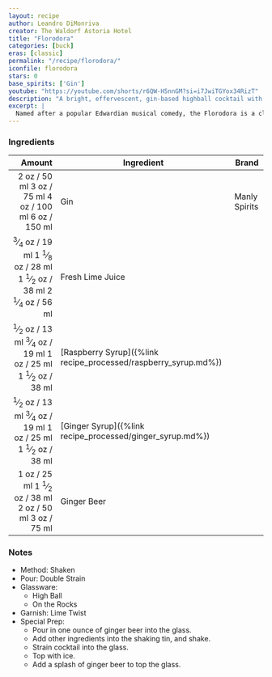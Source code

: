 ```yaml
---
layout: recipe
author: Leandro DiMonriva
creator: The Waldorf Astoria Hotel
title: "Florodora"
categories: [buck]
eras: [classic]
permalink: "/recipe/florodora/"
iconfile: florodora
stars: 0
base_spirits: ['Gin']
youtube: "https://youtube.com/shorts/r6QW-H5nnGM?si=i7JwiTGYox34RizT"
description: "A bright, effervescent, gin-based highball cocktail with a vibrant raspberry flavor. It perfectly balances the gin with lime and ginger."
excerpt: |
  Named after a popular Edwardian musical comedy, the Florodora is a classic, pre-Prohibition cocktail with a beautiful pink hue. It's built on a base of gin, mixed with fresh lime juice and either raspberry syrup or raspberry liqueur, before being topped with chilled ginger ale or spicier ginger beer. The drink offers a complex profile, starting with the botanical aroma of gin and the tartness of lime, followed by the sweetness of the raspberry and the zesty kick of ginger. It is a light, fruity, and highly refreshing long drink, making it an excellent choice for a warm weather libation.
---
```


### Ingredients

|  Amount | Ingredient                                            | Brand         |
| ------: | ----------------------------------------------------- | ------------- |
|    <span class="onex active">2 oz  / 50 ml</span> <span class="onehalfx">3 oz  / 75 ml</span> <span class="twox">4 oz  / 100 ml</span> <span class="threex">6 oz  / 150 ml</span>| Gin                                                   | Manly Spirits |
| <span class="onex active"> <sup>3</sup>&frasl;<sub>4</sub> oz  / 19 ml</span> <span class="onehalfx">1 <sup>1</sup>&frasl;<sub>8</sub> oz  / 28 ml</span> <span class="twox">1 <sup>1</sup>&frasl;<sub>2</sub> oz  / 38 ml</span> <span class="threex">2 <sup>1</sup>&frasl;<sub>4</sub> oz  / 56 ml</span>| Fresh Lime Juice                                      |
|  <span class="onex active"> <sup>1</sup>&frasl;<sub>2</sub> oz  / 13 ml</span> <span class="onehalfx"> <sup>3</sup>&frasl;<sub>4</sub> oz  / 19 ml</span> <span class="twox">1 oz  / 25 ml</span> <span class="threex">1 <sup>1</sup>&frasl;<sub>2</sub> oz  / 38 ml</span>| [Raspberry Syrup]({%link recipe_processed/raspberry_syrup.md%}) |
|  <span class="onex active"> <sup>1</sup>&frasl;<sub>2</sub> oz  / 13 ml</span> <span class="onehalfx"> <sup>3</sup>&frasl;<sub>4</sub> oz  / 19 ml</span> <span class="twox">1 oz  / 25 ml</span> <span class="threex">1 <sup>1</sup>&frasl;<sub>2</sub> oz  / 38 ml</span>| [Ginger Syrup]({%link recipe_processed/ginger_syrup.md%})       |
|    <span class="onex active">1 oz  / 25 ml</span> <span class="onehalfx">1 <sup>1</sup>&frasl;<sub>2</sub> oz  / 38 ml</span> <span class="twox">2 oz  / 50 ml</span> <span class="threex">3 oz  / 75 ml</span>| Ginger Beer                                           |

### Notes

- Method: Shaken
- Pour: Double Strain
- Glassware:
  - High Ball
  - On the Rocks
- Garnish: Lime Twist
- Special Prep:
  - Pour in one ounce of ginger beer into the glass.
  - Add other ingredients into the shaking tin, and shake.
  - Strain cocktail into the glass.
  - Top with ice.
  - Add a splash of ginger beer to top the glass.

    
<script type="application/ld+json">
{
  "@context": "https://schema.org",
  "@type": "Recipe",
  "author": {
    "@type": "Person",
    "name": "{{ page.author }}"
    },
  "image": "{%- for page in page.categories limit: 1 %}{% assign cat = site.data.categories | where: "slug", page | first %}{{ site.url }}{{ site.baseurl}}/assets/images/category_{{cat.slug}}.svg{% endfor -%}",
  "description": "{{ page.excerpt | strip_html | replace: '"', "'" }}",
  "recipeIngredient": [
  " 2 oz Gin",
  "0.75 oz Fresh Lime Juice ",
  " 0.5 oz Raspberry Syrup",
  " 0.5 oz Ginger Syrup",
  " 1 oz Ginger Beer"
    ],
  "name": "{{ page.title }}",
  "recipeInstructions": [
    {
      "@type": "HowToStep",
      "text": "- Method: Shaken"
    },
    {
      "@type": "HowToStep",
      "text": "- Pour: Double Strain"
    },
    {
      "@type": "HowToStep",
      "text": "- Glassware:"
    },
    {
      "@type": "HowToStep",
      "text": "  - High Ball"
    },
    {
      "@type": "HowToStep",
      "text": "  - On the Rocks"
    },
    {
      "@type": "HowToStep",
      "text": "- Garnish: Lime Twist"
    },
    {
      "@type": "HowToStep",
      "text": "- Special Prep:"
    },
    {
      "@type": "HowToStep",
      "text": "  - Pour in one ounce of ginger beer into the glass."
    },
    {
      "@type": "HowToStep",
      "text": "  - Add other ingredients into the shaking tin, and shake."
    },
    {
      "@type": "HowToStep",
      "text": "  - Strain cocktail into the glass."
    },
    {
      "@type": "HowToStep",
      "text": "  - Top with ice."
    },
    {
      "@type": "HowToStep",
      "text": "  - Add a splash of ginger beer to top the glass."
    }
    ],
  "recipeYield": "1 cocktail",
  "recipeCategory": "cocktail",
  {% if page.stars and site.data.ratings[page.iconfile].ratings -%}"aggregateRating": {
   "@type": "AggregateRating",
   "ratingValue": "{%- include stars_metadata.html %}",
   "bestRating": "5",
   "reviewCount": "2"},{%- endif %}
  "recipeCuisine": "global",
  "prepTime": "PT20M",
  "cookTime": "PT15S",
  "keywords": "{{ page.title }}, cocktail, {{ page.eras }}, {% include category_metadata.html %}, {% include spirits_metadata.html %}"
}
</script>

    